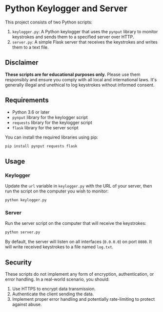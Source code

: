 # Python Keylogger and Server

This project consists of two Python scripts:

1. `keylogger.py`: A Python keylogger that uses the `pynput` library to monitor keystrokes and sends them to a specified server over HTTP.
2. `server.py`: A simple Flask server that receives the keystrokes and writes them to a text file.

## Disclaimer

**These scripts are for educational purposes only.** Please use them responsibly and ensure you comply with all local and international laws. It's generally illegal and unethical to log keystrokes without informed consent.

## Requirements

- Python 3.6 or later
- `pynput` library for the keylogger script
- `requests` library for the keylogger script
- `flask` library for the server script

You can install the required libraries using pip:

```bash
pip install pynput requests flask
```

## Usage

### Keylogger

Update the `url` variable in `keylogger.py` with the URL of your server, then run the script on the computer you wish to monitor:

```bash
python keylogger.py
```

### Server

Run the server script on the computer that will receive the keystrokes:

```bash
python server.py
```

By default, the server will listen on all interfaces (`0.0.0.0`) on port `8080`. It will write received keystrokes to a file named `log.txt`.

## Security

These scripts do not implement any form of encryption, authentication, or error handling. In a real-world scenario, you should:

1. Use HTTPS to encrypt data transmission.
2. Authenticate the client sending the data.
3. Implement proper error handling and potentially rate-limiting to protect against abuse.



